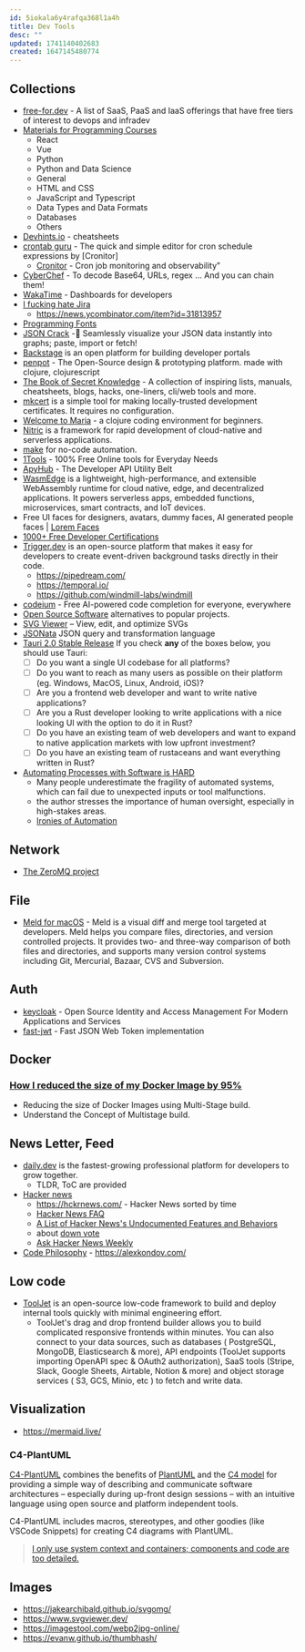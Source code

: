 ```yaml
---
id: 5iokala6y4rafqa368l1a4h
title: Dev Tools
desc: ""
updated: 1741140402683
created: 1647145480774
---
```


## Collections

- [free-for.dev](https://github.com/ripienaar/free-for-dev) - A list of SaaS, PaaS and IaaS offerings that have free tiers of interest to devops and infradev
- [Materials for Programming Courses](https://marko-knoebl.github.io/slides/)
  - React
  - Vue
  - Python
  - Python and Data Science
  - General
  - HTML and CSS
  - JavaScript and Typescript
  - Data Types and Data Formats
  - Databases
  - Others
- [Devhints.io](https://devhints.io/) - cheatsheets
- [crontab guru](https://crontab.guru/) - The quick and simple editor for cron schedule expressions by [Cronitor]
  - [Cronitor](https://cronitor.io/cron-job-monitoring/) - Cron job monitoring and observability"
- [CyberChef](https://gchq.github.io/CyberChef/) - To decode Base64, URLs, regex … And you can chain them!
- [WakaTime](https://wakatime.com/) - Dashboards for developers
- [I fucking hate Jira](https://ifuckinghatejira.com/)
  - https://news.ycombinator.com/item?id=31813957
- [Programming Fonts](https://www.programmingfonts.org/)
- [JSON Crack](https://github.com/AykutSarac/jsoncrack.com) -🔮 Seamlessly visualize your JSON data instantly into graphs; paste, import or fetch!
- [Backstage](https://github.com/backstage/backstage) is an open platform for building developer portals
- [penpot](https://github.com/penpot/penpot) - The Open-Source design & prototyping platform. made with clojure, clojurescript
- [The Book of Secret Knowledge](https://github.com/trimstray/the-book-of-secret-knowledge) - A collection of inspiring lists, manuals, cheatsheets, blogs, hacks, one-liners, cli/web tools and more.
- [mkcert](https://github.com/FiloSottile/mkcert) is a simple tool for making locally-trusted development certificates. It requires no configuration.
- [Welcome to Maria](https://www.maria.cloud/) - a clojure coding environment for beginners.
- [Nitric](https://github.com/nitrictech/nitric) is a framework for rapid development of cloud-native and serverless applications.
- [make](https://www.make.com/en) for no-code automation.
- [1Tools](https://1tools.co/) - 100% Free Online tools for Everyday Needs
- [ApyHub](https://apyhub.com/search?query=) - The Developer API Utility Belt
- [WasmEdge](https://github.com/WasmEdge/WasmEdge) is a lightweight, high-performance, and extensible WebAssembly runtime for cloud native, edge, and decentralized applications. It powers serverless apps, embedded functions, microservices, smart contracts, and IoT devices.
- Free UI faces for designers, avatars, dummy faces, AI generated people faces | [Lorem Faces](https://loremfaces.com/)
- [1000+ Free Developer Certifications](https://www.freecodecamp.org/news/free-certificates/)
- [Trigger.dev](https://github.com/triggerdotdev/trigger.dev) is an open-source platform that makes it easy for developers to create event-driven background tasks directly in their code.
  - https://pipedream.com/
  - https://temporal.io/
  - https://github.com/windmill-labs/windmill
- [codeium](https://www.codeium.com/) - Free AI-powered code completion for everyone, everywhere
- [Open Source Software](https://osssoftware.org/) alternatives to popular projects.
- [SVG Viewer](https://www.svgviewer.dev/) – View, edit, and optimize SVGs
- [JSONata](https://github.com/jsonata-js/jsonata) JSON query and transformation language
- [Tauri 2.0 Stable Release](https://v2.tauri.app/blog/tauri-20/)
  If you check **any** of the boxes below, you should use Tauri:
  - [ ] Do you want a single UI codebase for all platforms?
  - [ ] Do you want to reach as many users as possible on their platform (eg. Windows, MacOS, Linux, Android, iOS)?
  - [ ] Are you a frontend web developer and want to write native applications?
  - [ ] Are you a Rust developer looking to write applications with a nice looking UI with the option to do it in Rust?
  - [ ] Do you have an existing team of web developers and want to expand to native application markets with low upfront investment?
  - [ ] Do you have an existing team of rustaceans and want everything written in Rust?
- [Automating Processes with Software is HARD](https://hardcoresoftware.learningbyshipping.com/p/222-automating-processes-with-software)
  - Many people underestimate the fragility of automated systems, which can fail due to unexpected inputs or tool malfunctions.
  - the author stresses the importance of human oversight, especially in high-stakes areas.
  - [Ironies of Automation](https://www.complexcognition.co.uk/2021/06/ironies-of-automation.html)

## Network

- [The ZeroMQ project](https://github.com/zeromq)

## File

- [Meld for macOS](https://github.com/yousseb/meld) - Meld is a visual diff and merge tool targeted at developers. Meld helps you compare files, directories, and version controlled projects. It provides two- and three-way comparison of both files and directories, and supports many version control systems including Git, Mercurial, Bazaar, CVS and Subversion.

## Auth

- [keycloak](https://github.com/keycloak/keycloak) - Open Source Identity and Access Management For Modern Applications and Services
- [fast-jwt](https://github.com/nearform/fast-jwt) - Fast JSON Web Token implementation

## Docker

### [How I reduced the size of my Docker Image by 95%](https://levelup.gitconnected.com/how-i-reduced-the-size-of-my-docker-image-by-95-520a05439300)

- Reducing the size of Docker Images using Multi-Stage build.
- Understand the Concept of Multistage build.

## News Letter, Feed

- [daily.dev](https://daily.dev/) is the fastest-growing professional platform for developers to grow together.
  - TLDR, ToC are provided
- [Hacker news](https://news.ycombinator.com/)
  - https://hckrnews.com/ - Hacker News sorted by time
  - [Hacker News FAQ](https://news.ycombinator.com/newsfaq.html)
  - [A List of Hacker News's Undocumented Features and Behaviors](https://github.com/minimaxir/hacker-news-undocumented)
  - about [down vote](https://news.ycombinator.com/item?id=16131314)
  - [Ask Hacker News Weekly](https://www.daemonology.net/hn-weekly-ask/)
- [Code Philosophy](https://www.codephilosophy.co/) - https://alexkondov.com/

## Low code

- [ToolJet](https://github.com/ToolJet/ToolJet) is an open-source low-code framework to build and deploy internal tools quickly with minimal engineering effort.
  - ToolJet's drag and drop frontend builder allows you to build complicated responsive frontends within minutes. You can also connect to your data sources, such as databases ( PostgreSQL, MongoDB, Elasticsearch & more), API endpoints (ToolJet supports importing OpenAPI spec & OAuth2 authorization), SaaS tools (Stripe, Slack, Google Sheets, Airtable, Notion & more) and object storage services ( S3, GCS, Minio, etc ) to fetch and write data.

## Visualization

- https://mermaid.live/

### C4-PlantUML

[C4-PlantUML](https://github.com/plantuml-stdlib/C4-PlantUML) combines the benefits of [PlantUML](https://plantuml.com/) and the [C4 model](https://c4model.com/) for providing a simple way of describing and communicate software architectures – especially during up-front design sessions – with an intuitive language using open source and platform independent tools.

C4-PlantUML includes macros, stereotypes, and other goodies (like VSCode Snippets) for creating C4 diagrams with PlantUML.

> [I only use system context and containers; components and code are too detailed.](https://brianmckenna.org/blog/architecture_code#:~:text=I%20only%20use%20system%20context%20and%20containers%3B%20components%20and%20code%20are%20too%20detailed.)

## Images

- https://jakearchibald.github.io/svgomg/
- https://www.svgviewer.dev/
- https://imagestool.com/webp2jpg-online/
- https://evanw.github.io/thumbhash/
